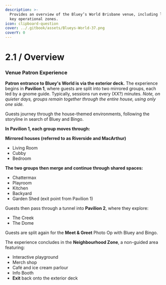 ```yaml
---
description: >-
  Provides an overview of the Bluey’s World Brisbane venue, including layout and
  key operational zones.
icon: clipboard-question
cover: ../.gitbook/assets/Blueys-World-37.png
coverY: 0
---
```


# 2.1 / Overview

### Venue Patron Experience&#x20;

**Patron entrance to Bluey's World is via the exterior deck.** The experience begins in **Pavilion 1**, where guests are split into two mirrored groups, each led by a gnome guide. Typically, sessions run every (XX?) minutes. _Note, on quieter days, groups remain together through the entire house, using only one side._&#x20;

Guests journey through the house-themed environments, following the storyline in search of Bluey and Bingo.

**In Pavilion 1, each group moves through:**

**Mirrored houses (referred to as Riverside and MacArthur)**

* Living Room
* Cubby
* Bedroom

**The two groups then merge and continue through shared spaces:**

* Chattermax
* Playroom
* Kitchen
* Backyard
* Garden Shed (exit point from Pavilion 1)

Guests then pass through a tunnel into **Pavilion 2**, where they explore:

* The Creek
* The Dome

Guests are split again for the **Meet & Greet** Photo Op with Bluey and Bingo.

The experience concludes in the **Neighbourhood Zone**, a non-guided area featuring:

* Interactive playground
* Merch shop
* Café and ice cream parlour
* Info Booth
* **Exit** back onto the exterior deck
